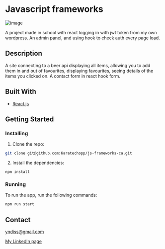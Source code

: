 # Javascript frameworks
![image](https://i.imgur.com/E7xz6Xd.jpg)

A project made in school with react logging in with jwt token from my own wordpress. An admin panel, and using hook to check auth every page load.

## Description

A site connecting to a beer api displaying all items, allowing you to add them in and out of favourites, displaying favourites, seeing details of the items you clicked on. A contact form in react hook form.

## Built With

- [React.js](https://reactjs.org/)

## Getting Started

### Installing

1. Clone the repo:

```bash
git clone git@github.com:Karatechopp/js-frameworks-ca.git 
```

2. Install the dependencies:

```
npm install
```

### Running

To run the app, run the following commands:

```bash
npm run start
```

## Contact

yndiss@gmail.com

[My LinkedIn page](https://www.linkedin.com/in/%C3%B8yvind-yndestad-204360195/)
